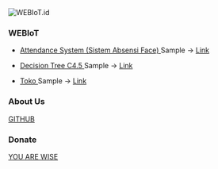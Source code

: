 <link rel="shortcut icon" href="https://webiot.id/assets/ssp/img/favicon.ico">
<img src="https://webiot.id/iot.png" alt="WEBIoT.id" title="WEBIoT.id">


### WEBIoT

- <a href="https://github.com/ahroihan/webiot/Attendance"> Attendance System (Sistem Absensi Face) </a>
  Sample -> <a href="https://webiot.id/absen"> Link </a>


- <a href="https://github.com/ahroihan/webiot/Decision Tree C4.5"> Decision Tree C4.5 </a>
  Sample -> <a href="https://webiot.id/link"> Link </a>


- <a href="https://github.com/ahroihan/webiot/Toko"> Toko </a>
  Sample -> <a href="https://webiot.id/toko"> Link </a>



### About Us

<a href="https://github.com/ahroihan/webiot"> GITHUB </a>



### Donate

<a href="https://www.paypal.me/ahroihan/25"> YOU ARE WISE </a>
